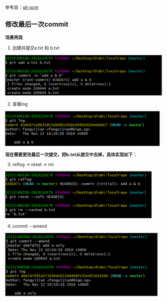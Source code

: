 参考自：[git-scm](https://git-scm.com/book/zh/v2/Git-%E5%B7%A5%E5%85%B7-%E9%87%8D%E7%BD%AE%E6%8F%AD%E5%AF%86)

## 修改最后一次commit

**场景再现**

1. 创建并提交a.txt 和 b.txt

![](https://github.com/Diabi/LearningNotes/blob/master/screenshot/1.jpg)

2. 查看log

![](https://github.com/Diabi/LearningNotes/blob/master/screenshot/2.jpg)


**现在需要更改最后一次提交，把b.txt从提交中去掉，具体实现如下：**

3. reflog -> reset -> rm

![](https://github.com/Diabi/LearningNotes/blob/master/screenshot/3.jpg)

4. commit --amend

![](https://github.com/Diabi/LearningNotes/blob/master/screenshot/4.jpg)
